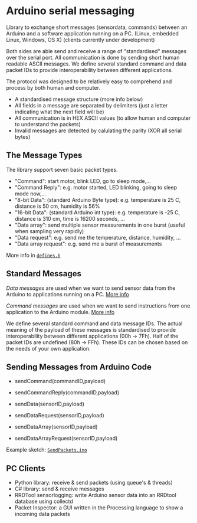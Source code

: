 # Arduino serial messaging

Library to exchange short messages (sensordata, commands) between an Arduino and a software application running on a PC. (Linux, embedded Linux, Windows, OS X) (clients currently under development)

Both sides are able send and receive a range of "standardised" messages over the serial port. All communication is done by sending short human readable ASCII messages. We define several standard command and data packet IDs to provide interoperability between different applications.

The protocol was designed to be relatively easy to comprehend and process by both human and computer.
 * A standardised message structure (more info below)
 * All fields in a message are separated by delimiters (just a letter indicating what the next field will be)
 * All communication is in HEX ASCII values (to allow human and computer to understand the packets)
 * Invalid messages are detected by calulating the parity (XOR all serial bytes) 

## The Message Types

The library support seven basic packet types.

 * "Command": start motor, blink LED, go to sleep mode,...
 * "Command Reply": e.g. motor started, LED blinking, going to sleep mode now,...
 * "8-bit Data": (standard Arduino Byte type): e.g. temperature is 25 C, distance is 50 cm, humidity is 56%
 * "16-bit Data": (standard Arduino int type): e.g. temperature is -25 C, distance is 310 cm, time is 16200 seconds, ...
 * "Data array": send multiple sensor measurements in one burst (useful when sampling very rapidly)
 * "Data request": e.g. send me the temperature, distance, humidity, ...
 * "Data array request": e.g. send me a burst of measurements

More info in [`defines.h`](https://github.com/jeroendoggen/Arduino-serial-messaging/blob/master/SerialPacket/defines.h)

## Standard Messages

*Data messages* are used when we want to send sensor data from the Arduino to applications running on a PC. [More info](https://github.com/jeroendoggen/Arduino-serial-messaging/wiki/Sensordata-messages)

*Command messages* are used when we want to send instructions from one application to the Arduino module. [More info](https://github.com/jeroendoggen/Arduino-serial-messaging/wiki/Command-messages)

We define several standard command and data message IDs. The actual meaning of the payload of these messages is standardised to provide interoperability between different applications (00h -> 7Fh). Half of the packet IDs are undefined (80h -> FFh). These IDs can be chosen based on the needs of your own application.


## Sending Messages from Arduino Code

 * sendCommand(commandID,payload)
 * sendCommandReply(commandID,payload)

 * sendData(sensorID,payload)
 * sendDataRequest(sensorID,payload)

 * sendDataArray(sensorID,payload)
 * sendDataArrayRequest(sensorID,payload)

Example sketch: [`SendPackets.ino`](https://github.com/jeroendoggen/Arduino-serial-messaging/blob/master/SerialPacket/examples/SendPackets/SendPackets.ino)

## PC Clients

 * Python library: receive & send packets (using queue's & threads)
 * C# library: send & receive messages
 * RRDTool sensorlogging: write Arduino sensor data into an RRDtool database using collectd
 * Packet Inspector: a GUI written in the Processing language to show a incoming data packets
